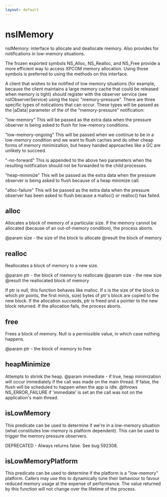 ```yaml
---
layout: default
---
```


# nsIMemory #


nsIMemory: interface to allocate and deallocate memory. Also provides
for notifications in low-memory situations.

The frozen exported symbols NS_Alloc, NS_Realloc, and NS_Free
provide a more efficient way to access XPCOM memory allocation. Using
those symbols is preferred to using the methods on this interface.

A client that wishes to be notified of low memory situations (for
example, because the client maintains a large memory cache that
could be released when memory is tight) should register with the
observer service (see nsIObserverService) using the topic 
"memory-pressure". There are three specific types of notications 
that can occur.  These types will be passed as the |aData| 
parameter of the of the "memory-pressure" notification: 

"low-memory"
This will be passed as the extra data when the pressure 
observer is being asked to flush for low-memory conditions.

"low-memory-ongoing"
This will be passed when we continue to be in a low-memory
condition and we want to flush caches and do other cheap
forms of memory minimization, but heavy handed approaches like
a GC are unlikely to succeed.

"-no-forward"
This is appended to the above two parameters when the resulting
notification should not be forwarded to the child processes.

"heap-minimize"
This will be passed as the extra data when the pressure 
observer is being asked to flush because of a heap minimize 
call.

"alloc-failure"
This will be passed as the extra data when the pressure 
observer has been asked to flush because a malloc() or 
realloc() has failed.


## alloc ##

Allocates a block of memory of a particular size. If the memory 
cannot be allocated (because of an out-of-memory condition), the
process aborts.

@param size - the size of the block to allocate
@result the block of memory


## realloc ##

Reallocates a block of memory to a new size.

@param ptr - the block of memory to reallocate
@param size - the new size
@result the reallocated block of memory

If ptr is null, this function behaves like malloc.
If s is the size of the block to which ptr points, the first
min(s, size) bytes of ptr's block are copied to the new block.
If the allocation succeeds, ptr is freed and a pointer to the 
new block returned.  If the allocation fails, the process aborts.


## free ##

Frees a block of memory. Null is a permissible value, in which case
nothing happens. 

@param ptr - the block of memory to free


## heapMinimize ##

Attempts to shrink the heap.
@param immediate - if true, heap minimization will occur
  immediately if the call was made on the main thread. If
  false, the flush will be scheduled to happen when the app is
  idle.
@throws NS_ERROR_FAILURE if 'immediate' is set an the call
  was not on the application's main thread.


## isLowMemory ##

This predicate can be used to determine if we're in a low-memory
situation (what constitutes low-memory is platform dependent). This
can be used to trigger the memory pressure observers.

DEPRECATED - Always returns false.  See bug 592308.


## isLowMemoryPlatform ##

This predicate can be used to determine if the platform is a "low-memory"
platform. Callers may use this to dynamically tune their behaviour
to favour reduced memory usage at the expense of performance. The value
returned by this function will not change over the lifetime of the process.

